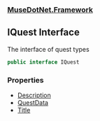 ### [MuseDotNet.Framework](./MuseDotNet-Framework.md 'MuseDotNet.Framework')
## IQuest Interface
The interface of quest types  
```csharp
public interface IQuest
```
### Properties
- [Description](./IQuest-Description.md 'MuseDotNet.Framework.IQuest.Description')
- [QuestData](./IQuest-QuestData.md 'MuseDotNet.Framework.IQuest.QuestData')
- [Title](./IQuest-Title.md 'MuseDotNet.Framework.IQuest.Title')
